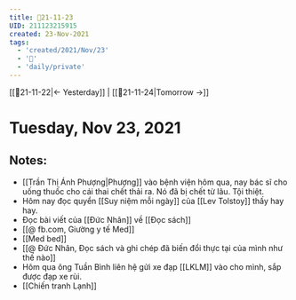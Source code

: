 ```yaml
---
title: 📝21-11-23
UID: 211123215915
created: 23-Nov-2021
tags:
  - 'created/2021/Nov/23'
  - '📅'
  - 'daily/private'
---
```

[[📝21-11-22|<- Yesterday]] | [[📝21-11-24|Tomorrow ->]]
# Tuesday, Nov 23, 2021

## Notes:
- [[Trần Thị Ánh Phượng|Phượng]] vào bệnh viện hôm qua, nay bác sĩ cho uống thuốc cho cái thai chết thải ra. Nó đã bị chết từ lâu. Tội thiệt.
- Hôm nay đọc quyển [[Suy niệm mỗi ngày]] của [[Lev Tolstoy]] thấy hay hay.
- Đọc bài viết của [[Đức Nhân]] về [[Đọc sách]]
- [[@ fb.com, Giường y tế Med]]
- [[Med bed]]
- [[@ Đức Nhân, Đọc sách và ghi chép đã biến đổi thực tại của mình như thế nào]]
- Hôm qua ông Tuần Bình liên hệ gửi xe đạp [[LKLM]] vào cho mình, sắp được đạp xe rùi.
- [[Chiến tranh Lạnh]]
